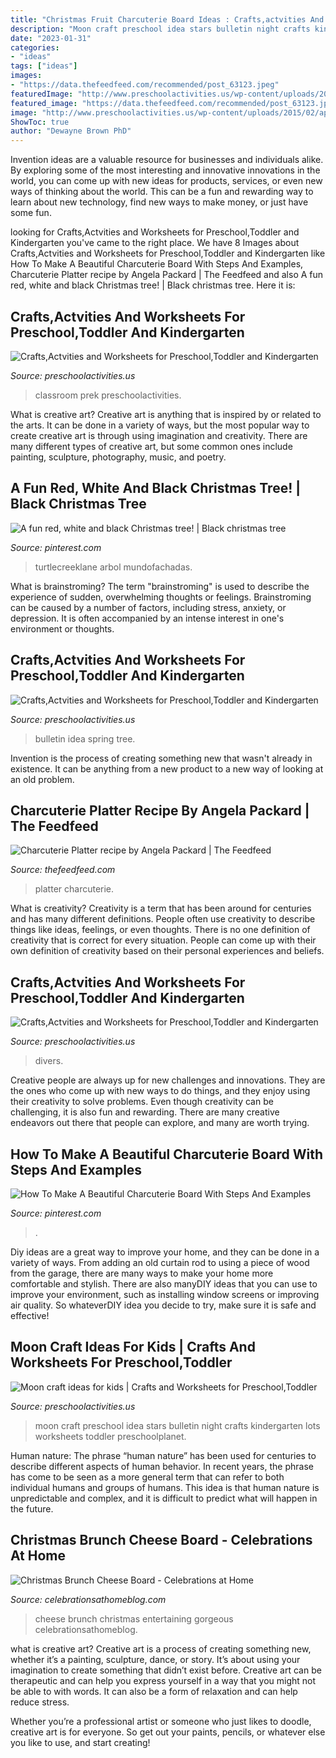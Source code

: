 ```yaml
---
title: "Christmas Fruit Charcuterie Board Ideas : Crafts,actvities And Worksheets For Preschool,toddler And Kindergarten"
description: "Moon craft preschool idea stars bulletin night crafts kindergarten lots worksheets toddler preschoolplanet"
date: "2023-01-31"
categories:
- "ideas"
tags: ["ideas"]
images:
- "https://data.thefeedfeed.com/recommended/post_63123.jpeg"
featuredImage: "http://www.preschoolactivities.us/wp-content/uploads/2017/03/spring-tree-bulletin-board-idea.jpg"
featured_image: "https://data.thefeedfeed.com/recommended/post_63123.jpeg"
image: "http://www.preschoolactivities.us/wp-content/uploads/2015/02/april-bulletin-board-1.jpg"
ShowToc: true
author: "Dewayne Brown PhD"
---
```



Invention ideas are a valuable resource for businesses and individuals alike. By exploring some of the most interesting and innovative innovations in the world, you can come up with new ideas for products, services, or even new ways of thinking about the world. This can be a fun and rewarding way to learn about new technology, find new ways to make money, or just have some fun.

	

		
looking for Crafts,Actvities and Worksheets for Preschool,Toddler and Kindergarten you've came to the right place. We have 8 Images about Crafts,Actvities and Worksheets for Preschool,Toddler and Kindergarten like How To Make A Beautiful Charcuterie Board With Steps And Examples, Charcuterie Platter recipe by Angela Packard | The Feedfeed and also A fun red, white and black Christmas tree! | Black christmas tree. Here it is:
		
    
## Crafts,Actvities And Worksheets For Preschool,Toddler And Kindergarten

<img loading=lazy src="http://www.preschoolactivities.us/wp-content/uploads/2015/02/april-bulletin-board-1.jpg" onerror="this.onerror=null;this.src='https://tse1.mm.bing.net/th?id=OIP.IT6kOu0ZYhZIHwcMfFXmogHaJ3&amp;pid=15.1';" alt="Crafts,Actvities and Worksheets for Preschool,Toddler and Kindergarten">

_Source: preschoolactivities.us_

>classroom prek preschoolactivities. 

	

What is creative art?
Creative art is anything that is inspired by or related to the arts. It can be done in a variety of ways, but the most popular way to create creative art is through using imagination and creativity. There are many different types of creative art, but some common ones include painting, sculpture, photography, music, and poetry.

    
## A Fun Red, White And Black Christmas Tree! | Black Christmas Tree

<img loading=lazy src="https://i.pinimg.com/736x/a9/0e/a3/a90ea30fd55e0ad2c8f41a3ede40fae1.jpg" onerror="this.onerror=null;this.src='https://tse1.mm.bing.net/th?id=OIP.Q_P-yvUI1GCkk1rpz5SDYgHaKT&amp;pid=15.1';" alt="A fun red, white and black Christmas tree! | Black christmas tree">

_Source: pinterest.com_

>turtlecreeklane arbol mundofachadas. 

	

What is brainstroming?
The term "brainstroming" is used to describe the experience of sudden, overwhelming thoughts or feelings. Brainstroming can be caused by a number of factors, including stress, anxiety, or depression. It is often accompanied by an intense interest in one's environment or thoughts.

    
## Crafts,Actvities And Worksheets For Preschool,Toddler And Kindergarten

<img loading=lazy src="http://www.preschoolactivities.us/wp-content/uploads/2017/03/spring-tree-bulletin-board-idea.jpg" onerror="this.onerror=null;this.src='https://tse4.mm.bing.net/th?id=OIP.TwPuycon_S3Pn51f63hVMQHaNK&amp;pid=15.1';" alt="Crafts,Actvities and Worksheets for Preschool,Toddler and Kindergarten">

_Source: preschoolactivities.us_

>bulletin idea spring tree. 

	

Invention is the process of creating something new that wasn't already in existence. It can be anything from a new product to a new way of looking at an old problem. 

    
## Charcuterie Platter Recipe By Angela Packard | The Feedfeed

<img loading=lazy src="https://data.thefeedfeed.com/recommended/post_63123.jpeg" onerror="this.onerror=null;this.src='https://tse2.mm.bing.net/th?id=OIP._Y766gD_cppdxoSkJvO0CgHaHa&amp;pid=15.1';" alt="Charcuterie Platter recipe by Angela Packard | The Feedfeed">

_Source: thefeedfeed.com_

>platter charcuterie. 

	

What is creativity?
Creativity is a term that has been around for centuries and has many different definitions. People often use creativity to describe things like ideas, feelings, or even thoughts. There is no one definition of creativity that is correct for every situation. People can come up with their own definition of creativity based on their personal experiences and beliefs.

    
## Crafts,Actvities And Worksheets For Preschool,Toddler And Kindergarten

<img loading=lazy src="https://www.preschoolactivities.us/wp-content/uploads/2015/01/Under-the-sea-themed-bulletin-board.jpg" onerror="this.onerror=null;this.src='https://tse4.mm.bing.net/th?id=OIP.B_c0Z1sjPrVNZk2ngGBczwHaJ3&amp;pid=15.1';" alt="Crafts,Actvities and Worksheets for Preschool,Toddler and Kindergarten">

_Source: preschoolactivities.us_

>divers. 

	

Creative people are always up for new challenges and innovations. They are the ones who come up with new ways to do things, and they enjoy using their creativity to solve problems. Even though creativity can be challenging, it is also fun and rewarding. There are many creative endeavors out there that people can explore, and many are worth trying.

    
## How To Make A Beautiful Charcuterie Board With Steps And Examples

<img loading=lazy src="https://i.pinimg.com/736x/74/7b/19/747b192ea6b7b5ab233f9b54696db6d3.jpg" onerror="this.onerror=null;this.src='https://tse1.mm.bing.net/th?id=OIP.j7N8QJ8drLfsD-6zl0ajugHaNK&amp;pid=15.1';" alt="How To Make A Beautiful Charcuterie Board With Steps And Examples">

_Source: pinterest.com_

>. 

	

Diy ideas are a great way to improve your home, and they can be done in a variety of ways. From adding an old curtain rod to using a piece of wood from the garage, there are many ways to make your home more comfortable and stylish. There are also manyDIY ideas that you can use to improve your environment, such as installing window screens or improving air quality. So whateverDIY idea you decide to try, make sure it is safe and effective!

    
## Moon Craft Ideas For Kids | Crafts And Worksheets For Preschool,Toddler

<img loading=lazy src="http://www.preschoolactivities.us/wp-content/uploads/2014/12/preschool_moon_and_stars_craft_ideas1.jpg" onerror="this.onerror=null;this.src='https://tse2.mm.bing.net/th?id=OIP.wQn_qXBZ3b4QFQrFYQ8qGgHaJ4&amp;pid=15.1';" alt="Moon craft ideas for kids | Crafts and Worksheets for Preschool,Toddler">

_Source: preschoolactivities.us_

>moon craft preschool idea stars bulletin night crafts kindergarten lots worksheets toddler preschoolplanet. 

	

Human nature:
The phrase “human nature” has been used for centuries to describe different aspects of human behavior. In recent years, the phrase has come to be seen as a more general term that can refer to both individual humans and groups of humans. This idea is that human nature is unpredictable and complex, and it is difficult to predict what will happen in the future.

    
## Christmas Brunch Cheese Board - Celebrations At Home

<img loading=lazy src="http://celebrationsathomeblog.com/wp-content/uploads/2017/12/cheese-entertaining.jpg" onerror="this.onerror=null;this.src='https://tse1.mm.bing.net/th?id=OIP.3Uxbc3i2Zsk4TwzojV30owHaLH&amp;pid=15.1';" alt="Christmas Brunch Cheese Board - Celebrations at Home">

_Source: celebrationsathomeblog.com_

>cheese brunch christmas entertaining gorgeous celebrationsathomeblog. 

	

what is creative art?
Creative art is a process of creating something new, whether it’s a painting, sculpture, dance, or story. It’s about using your imagination to create something that didn’t exist before. 
Creative art can be therapeutic and can help you express yourself in a way that you might not be able to with words. It can also be a form of relaxation and can help reduce stress. 

Whether you’re a professional artist or someone who just likes to doodle, creative art is for everyone. So get out your paints, pencils, or whatever else you like to use, and start creating!

